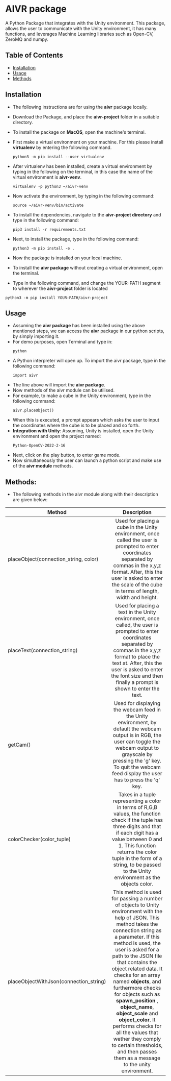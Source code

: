# AIVR package
A Python Package that integrates with the Unity environment. This package, allows the user to communicate with the Unity environment, it has many functions, and leverages Machine Learning libraries such as Open-CV, ZeroMQ and numpy.

## Table of Contents

- [Installation](#installation)
- [Usage](#usage)
- [Methods](#methods)


## Installation
- The following instructions are for using the **aivr** package locally.
- Download the Package, and place the **aivr-project** folder in a suitable directory.
- To install the package on **MacOS**, open the machine's terminal.
- First make a virtual environment on your machine. For this please install **virtualenv** by entering the following command.
  ```
  python3 -m pip install --user virtualenv
  ```
- After virtualenv has been installed, create a virtual environment by typing in the following on the terminal, in this case
  the name of the virtual environment is **aivr-venv**.
  ```
  virtualenv -p python3 ~/aivr-venv
  ```
- Now activate the environment, by typing in the following command:
  ```
  source ~/aivr-venv/bin/activate 
  ```
- To install the dependencies, navigate to the **aivr-project directory** and type in the following command:
  ```
  pip3 install -r requirements.txt
  ```
- Next, to install the package, type in the following command:
  ```
  python3 -m pip install -e .     

  ```
- Now the package is installed on your local machine.

- To install the **aivr package** without creating a virtual environment, open the terminal.

- Type in the following command, and change the YOUR-PATH segment to wherever the **aivr-project** folder is located

```
python3 -m pip install YOUR-PATH/aivr-project
```

## Usage

- Assuming the **aivr package** has been installed using the above mentioned steps, we can access the **aivr** package in our python scripts, by simply importing it.
- For demo purposes, open Terminal and type in:
    ```
    python
    ```
- A Python interpreter will open up. To import the aivr package, type in the following command:
    ```
    import aivr
    ```
- The line above will import the **aivr package**.
- Now methods of the aivr module can be utilised.
- For example, to make a cube in the Unity environment, type in the following command:
    ```
    aivr.placeObject()
    ```
- When this is executed, a prompt appears which asks the user to input the coordinates where the cube is to be placed and so forth.
- **Integration with Unity**: Assuming, Unity is installed, open the Unity environment and open the project named:
    ```
    Python-OpenCV-2022-2-16
    ```
- Next, click on the play button, to enter game mode.
- Now simultaneously the user can launch a python script and make use of the **aivr module** methods.

## Methods:

- The following methods in the aivr module along with their description are given below:

| Method        | Description           |
| ------------- |:-------------:|
| placeObject(connection_string, color)      | Used for placing a cube in the Unity environment, once called the user is prompted to enter coordinates separated by commas in the x,y,z format. After, this the user is asked to enter the scale of the cube in terms of length, width and height. |
| placeText(connection_string)      |  Used for placing a text in the Unity environment, once called, the user is prompted to enter coordinates separated by commas in the x,y,z format to place the text at. After, this the user is asked to enter the font size and then finally a prompt is shown to enter the text.   |
| getCam() | Used for displaying the webcam feed in the Unity environment, by default the webcam output is in RGB, the user can toggle the webcam output to grayscale by pressing the 'g' key. To quit the webcam feed display the user has to press the 'q' key.      |  
| colorChecker(color_tuple) | Takes in a tuple representing a color in terms of R,G,B values, the function check if the tuple has three digits and that if each digit has a value between 0 and 1. This function returns the color tuple in the form of a string, to be passed to the Unity environment as the objects color.    |
| placeObjectWithJson(connection_string) | This method is used for passing a number of objects to Unity environment with the help of JSON. This method takes the connection string as a parameter. If this method is used, the user is asked for a path to the JSON file that contains the object related data. It checks for an array named **objects**, and furthermore checks for objects such as **spawn_position** , **object_name**, **object_scale** and **object_color**. It performs checks for all the values that wether they comply to certain thresholds, and then passes them as a message to the unity environment.    |    
